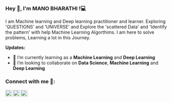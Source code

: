 ### Hey 👋, I'm MANO BHARATHI !:computer:
I am Machine learning and Deep learning practitioner and learner. Exploring  'QUESTIONS' and  'UNIVERSE' and Explore the 'scattered Data' and 'Identify the pattern' with help Machine Learning Algorthims. I am here to solve problems, Learning a lot in this Journey.

**Updates:**
- 🌱 I’m currently learning as a **Machine Learning** and **Deep Learning**
- 👯 I’m looking to collaborate on **Data Science**, **Machine Learning** and **Deep Learning**

### Connect with me 🤝:
<a href="https://www.linkedin.com/in/manobharathi-m/"><img align="left" src=" " alt="Mano Bharathi | LinkedIn" width="21px"/></a>
<a href="https://twitter.com/m_manobharathi"><img align="left" src=" " alt="Mano Bharathi | Instagram" width="21px"/></a>
<a href="https://thinamxx.github.io/thinam.github.io/"><img align="left" src=" " alt="Mano Bharathi | Medium" width="21px"/></a>
</br>
